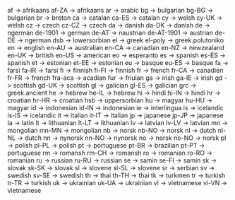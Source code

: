 af -> afrikaans
af-ZA -> afrikaans
ar -> arabic
bg -> bulgarian
bg-BG -> bulgarian
br -> breton
ca -> catalan
ca-ES -> catalan
cy -> welsh
cy-UK -> welsh
cz -> czech
cz-CZ -> czech
da -> danish
da-DK -> danish
de -> ngerman
de-1901 -> german
de-AT -> naustrian
de-AT-1901 -> austrian
de-DE -> ngerman
dsb -> lowersorbian
el -> greek
el-poly -> greek.polutoniko
en -> english
en-AU -> australian
en-CA -> canadian
en-NZ -> newzealand
en-UK -> british
en-US   -> american
eo -> esperanto
es -> spanish
es-ES -> spanish
et -> estonian
et-EE -> estonian
eu -> basque
eu-ES -> basque
fa -> farsi
fa-IR -> farsi
fi -> finnish
fi-FI -> finnish
fr -> french
fr-CA -> canadien
fr-FR -> french
fra-aca -> acadian
fur -> friulan
ga -> irish
ga-IE -> irish
gd -> scottish
gd-UK -> scottish
gl -> galician
gl-ES -> galician
grc -> greek.ancient
he -> hebrew
he-IL -> hebrew
hi -> hindi
hi-IN -> hindi
hr -> croatian
hr-HR -> croatian
hsb -> uppersorbian
hu -> magyar
hu-HU -> magyar
id -> indonesian
id-IN -> indonesian
ie -> interlingua
is -> icelandic
is-IS -> icelandic
it -> italian
it-IT -> italian
jp -> japanese
jp-JP -> japanese
la -> latin
lt -> lithuanian
lt-LT -> lithuanian
lv -> latvian
lv-LV -> latvian
mn -> mongolian
mn-MN -> mongolian
nb -> norsk
nb-NO -> norsk
nl -> dutch
nl-NL -> dutch
nn -> nynorsk
nn-NO -> nynorsk
no -> norsk
no-NO -> norsk
pl -> polish
pl-PL -> polish
pt -> portuguese
pt-BR -> brazilian
pt-PT -> portuguese
rm -> romansh
rm-CH -> romansh
ro -> romanian
ro-RO -> romanian
ru -> russian
ru-RU -> russian
se -> samin
se-FI -> samin
sk -> slovak
sk-SK -> slovak
sl -> slovene
sl-SL -> slovene
sr -> serbian
sv -> swedish
sv-SE -> swedish
th -> thai
th-TH -> thai
tk -> turkmen
tr -> turkish
tr-TR -> turkish
uk -> ukrainian
uk-UA -> ukrainian
vi -> vietnamese
vi-VN -> vietnamese
